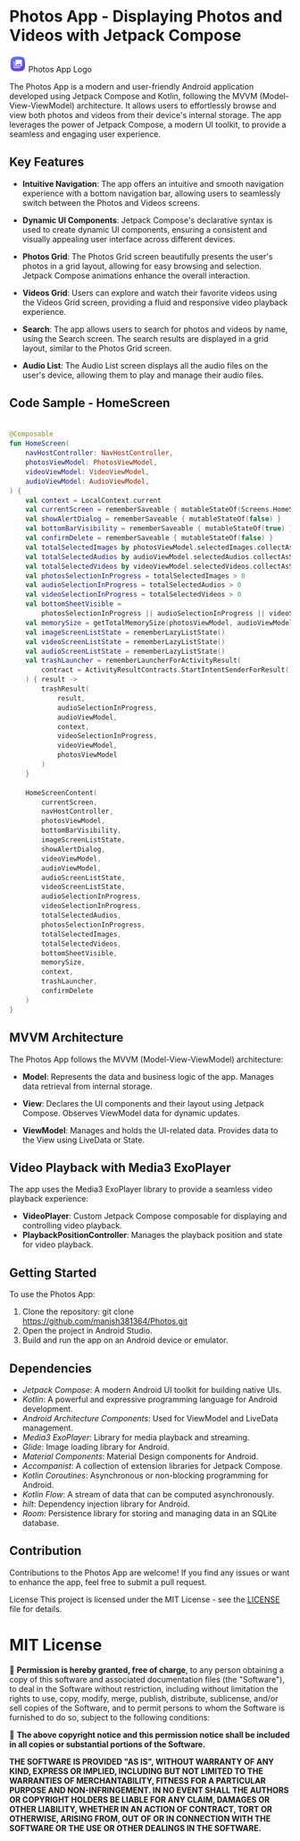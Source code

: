 # Photos App - Displaying Photos and Videos with Jetpack Compose
<img src="app/src/main/res/mipmap-xxxhdpi/ic_launcher.png" alt="App_Icon" width="30">
Photos App Logo

The Photos App is a modern and user-friendly Android application developed using Jetpack Compose and Kotlin, following the MVVM (Model-View-ViewModel) architecture. It allows users to effortlessly browse and view both photos and videos from their device's internal storage. The app leverages the power of Jetpack Compose, a modern UI toolkit, to provide a seamless and engaging user experience.

## Key Features
- **Intuitive Navigation**: The app offers an intuitive and smooth navigation experience with a bottom navigation bar, allowing users to seamlessly switch between the Photos and Videos screens.

- **Dynamic UI Components**: Jetpack Compose's declarative syntax is used to create dynamic UI components, ensuring a consistent and visually appealing user interface across different devices.

- **Photos Grid**: The Photos Grid screen beautifully presents the user's photos in a grid layout, allowing for easy browsing and selection. Jetpack Compose animations enhance the overall interaction.

- **Videos Grid**: Users can explore and watch their favorite videos using the Videos Grid screen, providing a fluid and responsive video playback experience.

- **Search**: The app allows users to search for photos and videos by name, using the Search screen. The search results are displayed in a grid layout, similar to the Photos Grid screen.

- **Audio List**: The Audio List screen displays all the audio files on the user's device, allowing them to play and manage their audio files.


## Code Sample - HomeScreen

```kotlin

@Composable
fun HomeScreen(
    navHostController: NavHostController,
    photosViewModel: PhotosViewModel,
    videoViewModel: VideoViewModel,
    audioViewModel: AudioViewModel,
) {
    val context = LocalContext.current
    val currentScreen = rememberSaveable { mutableStateOf(Screens.HomeScreen.route) }
    val showAlertDialog = rememberSaveable { mutableStateOf(false) }
    val bottomBarVisibility = rememberSaveable { mutableStateOf(true) }
    val confirmDelete = rememberSaveable { mutableStateOf(false) }
    val totalSelectedImages by photosViewModel.selectedImages.collectAsStateWithLifecycle()
    val totalSelectedAudios by audioViewModel.selectedAudios.collectAsStateWithLifecycle()
    val totalSelectedVideos by videoViewModel.selectedVideos.collectAsStateWithLifecycle()
    val photosSelectionInProgress = totalSelectedImages > 0
    val audioSelectionInProgress = totalSelectedAudios > 0
    val videoSelectionInProgress = totalSelectedVideos > 0
    val bottomSheetVisible =
        photosSelectionInProgress || audioSelectionInProgress || videoSelectionInProgress
    val memorySize = getTotalMemorySize(photosViewModel, audioViewModel, videoViewModel, context)
    val imageScreenListState = rememberLazyListState()
    val videoScreenListState = rememberLazyListState()
    val audioScreenListState = rememberLazyListState()
    val trashLauncher = rememberLauncherForActivityResult(
        contract = ActivityResultContracts.StartIntentSenderForResult()
    ) { result ->
        trashResult(
            result,
            audioSelectionInProgress,
            audioViewModel,
            context,
            videoSelectionInProgress,
            videoViewModel,
            photosViewModel
        )
    }

    HomeScreenContent(
        currentScreen,
        navHostController,
        photosViewModel,
        bottomBarVisibility,
        imageScreenListState,
        showAlertDialog,
        videoViewModel,
        audioViewModel,
        audioScreenListState,
        videoScreenListState,
        audioSelectionInProgress,
        videoSelectionInProgress,
        totalSelectedAudios,
        photosSelectionInProgress,
        totalSelectedImages,
        totalSelectedVideos,
        bottomSheetVisible,
        memorySize,
        context,
        trashLauncher,
        confirmDelete
    )
}
```


## MVVM Architecture
 The Photos App follows the MVVM (Model-View-ViewModel) architecture:
 
- **Model**: Represents the data and business logic of the app. Manages data retrieval from internal storage.

- **View**: Declares the UI components and their layout using Jetpack Compose. Observes ViewModel data for dynamic updates.

- **ViewModel**: Manages and holds the UI-related data. Provides data to the View using LiveData or State.

## Video Playback with Media3 ExoPlayer
The app uses the Media3 ExoPlayer library to provide a seamless video playback experience:

- **VideoPlayer**: Custom Jetpack Compose composable for displaying and controlling video playback.
- **PlaybackPositionController**: Manages the playback position and state for video playback.
## Getting Started
To use the Photos App:

1. Clone the repository: git clone https://github.com/manish381364/Photos.git
2. Open the project in Android Studio.
3. Build and run the app on an Android device or emulator.
   
## Dependencies
- *Jetpack Compose*: A modern Android UI toolkit for building native UIs.
- *Kotlin*: A powerful and expressive programming language for Android development.
- *Android Architecture Components*: Used for ViewModel and LiveData management.
- *Media3 ExoPlayer*: Library for media playback and streaming.
- *Glide*: Image loading library for Android.
- *Material Components*: Material Design components for Android.
- *Accompanist*: A collection of extension libraries for Jetpack Compose.
- *Kotlin Coroutines*: Asynchronous or non-blocking programming for Android.
- *Kotlin Flow*: A stream of data that can be computed asynchronously.
- *hilt*: Dependency injection library for Android.
- *Room*: Persistence library for storing and managing data in an SQLite database.
  
## Contribution
Contributions to the Photos App are welcome! If you find any issues or want to enhance the app, feel free to submit a pull request.

License
This project is licensed under the MIT License - see the [LICENSE](License.txt) file for details.

# MIT License

🌟 **Permission is hereby granted, free of charge**, to any person obtaining a copy
of this software and associated documentation files (the "Software"), to deal
in the Software without restriction, including without limitation the rights
to use, copy, modify, merge, publish, distribute, sublicense, and/or sell
copies of the Software, and to permit persons to whom the Software is
furnished to do so, subject to the following conditions:

🌟 **The above copyright notice and this permission notice shall be included in all
copies or substantial portions of the Software.**

**THE SOFTWARE IS PROVIDED "AS IS", WITHOUT WARRANTY OF ANY KIND, EXPRESS OR
IMPLIED, INCLUDING BUT NOT LIMITED TO THE WARRANTIES OF MERCHANTABILITY,
FITNESS FOR A PARTICULAR PURPOSE AND NON-INFRINGEMENT. IN NO EVENT SHALL THE
AUTHORS OR COPYRIGHT HOLDERS BE LIABLE FOR ANY CLAIM, DAMAGES OR OTHER
LIABILITY, WHETHER IN AN ACTION OF CONTRACT, TORT OR OTHERWISE, ARISING FROM,
OUT OF OR IN CONNECTION WITH THE SOFTWARE OR THE USE OR OTHER DEALINGS IN THE
SOFTWARE.**

